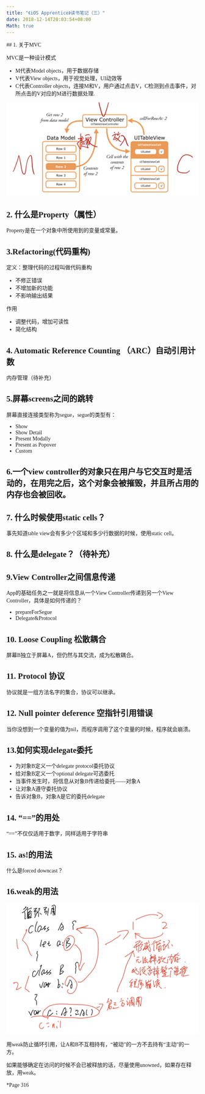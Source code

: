 ```yaml
---
title: "《iOS Apprentice》读书笔记（三）"
date: 2018-12-14T20:03:54+08:00
Math: true
---
```

<font face="PingFang SC">
## 1. 关于MVC

MVC是一种设计模式
* M代表Model objects，用于数据存储
* V代表View objects，用于视觉处理，UI动效等
* C代表Controller objects，连接M和V，用户通过点击V，C检测到点击事件，对所点击的V对应的M进行数据处理.

![](https://github.com/Blackcat1997/Blackcat1997.github.io/raw/master/%F0%9F%91%A8%E2%80%8D%F0%9F%92%BBdevs/3.png)

## 2. 什么是Property（属性）

Property是在一个对象中所使用到的变量或常量。

## 3.Refactoring(代码重构)

定义：整理代码的过程叫做代码重构

- 不修正错误
- 不增加新的功能
- 不影响输出结果

作用

- 调整代码，增加可读性
- 简化结构

## 4. Automatic Reference Counting （ARC）自动引用计数

内存管理（待补充）

## 5.屏幕screens之间的跳转

屏幕直接连接类型称为segue，segue的类型有：

- Show
- Show Detail
- Present Modally
- Present as Popover
- Custom

## 6.一个view controller的对象只在用户与它交互时是活动的，在用完之后，这个对象会被摧毁，并且所占用的内存也会被回收。

## 7. 什么时候使用static cells？

事先知道table view会有多少个区域和多少行数据的时候，使用static cell。

## 8. 什么是delegate？（待补充）

## 9.View Controller之间信息传递

App的基础任务之一就是将信息从一个View Controller传递到另一个View Controller，具体是如何传递的？

- prepareForSegue
- Delegate&Protocol

## 10. Loose Coupling 松散耦合

屏幕B独立于屏幕A，但仍然与其交流，成为松散耦合。

## 11. Protocol 协议

协议就是一组方法名字的集合，协议可以继承。

## 12. Null pointer deference 空指针引用错误

当你没想到一个变量的值为nil，而程序调用了这个变量的时候，程序就会崩溃。

## 13.如何实现delegate委托

- 为对象B定义一个delegate protocol委托协议
- 给对象B定义一个optional delegate可选委托
- 当事件发生时，将信息从对象B传递给委托——对象A
- 让对象A遵守委托协议
- 告诉对象B，对象A是它的委托delegate

## 14. “==”的用处

“==”不仅仅适用于数字，同样适用于字符串

## 15. as!的用法

什么是forced downcast？

## 16.weak的用法

![](https://github.com/Blackcat1997/Blackcat1997.github.io/raw/master/%F0%9F%91%A8%E2%80%8D%F0%9F%92%BBdevs/2.png)

用weak防止循环引用，让A和B不互相持有，“被动”的一方不去持有“主动”的一方。

如果能够确定在访问的时候不会已被释放的话，尽量使用unowned，如果存在释放，用weak。

*Page 316
</font>